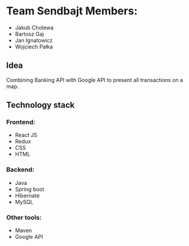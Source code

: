 # Team Sendbajt Members:
- Jakub Cholewa
- Bartosz Gaj
- Jan Ignatowicz
- Wojciech Pałka

## Idea
Combining Banking API with Google API to present all transactions on a map.

## Technology stack
### Frontend:
- React JS
- Redux
- CSS
- HTML

### Backend:
- Java
- Spring boot
- Hibernate
- MySQL

### Other tools:
- Maven
- Google API
